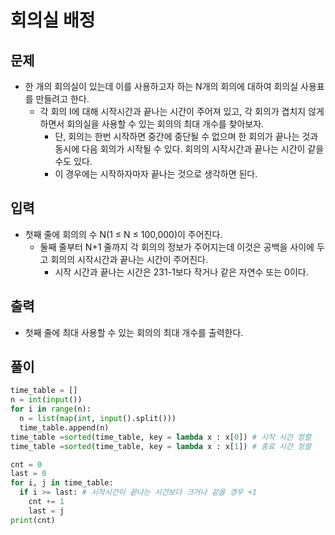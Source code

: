 # 회의실 배정

## 문제
- 한 개의 회의실이 있는데 이를 사용하고자 하는 N개의 회의에 대하여 회의실 사용표를 만들려고 한다. 
  - 각 회의 I에 대해 시작시간과 끝나는 시간이 주어져 있고, 각 회의가 겹치지 않게 하면서 회의실을 사용할 수 있는 회의의 최대 개수를 찾아보자. 
    - 단, 회의는 한번 시작하면 중간에 중단될 수 없으며 한 회의가 끝나는 것과 동시에 다음 회의가 시작될 수 있다. 회의의 시작시간과 끝나는 시간이 같을 수도 있다. 
    - 이 경우에는 시작하자마자 끝나는 것으로 생각하면 된다.

## 입력

- 첫째 줄에 회의의 수 N(1 ≤ N ≤ 100,000)이 주어진다. 
  - 둘째 줄부터 N+1 줄까지 각 회의의 정보가 주어지는데 이것은 공백을 사이에 두고 회의의 시작시간과 끝나는 시간이 주어진다. 
    - 시작 시간과 끝나는 시간은 231-1보다 작거나 같은 자연수 또는 0이다.

## 출력
- 첫째 줄에 최대 사용할 수 있는 회의의 최대 개수를 출력한다.

## 풀이

``` Python
time_table = []
n = int(input())
for i in range(n):
  n = list(map(int, input().split()))
  time_table.append(n)
time_table =sorted(time_table, key = lambda x : x[0]) # 시작 시간 정렬
time_table =sorted(time_table, key = lambda x : x[1]) # 종료 시간 정렬

cnt = 0
last = 0
for i, j in time_table:
  if i >= last: # 시작시간이 끝나는 시간보다 크거나 같을 경우 +1
    cnt += 1
    last = j
print(cnt)
```
